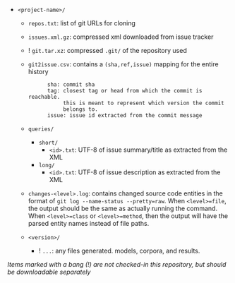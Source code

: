 - `<project-name>/`
    - `repos.txt`: list of git URLs for cloning
    - `issues.xml.gz`: compressed xml downloaded from issue tracker
    - ! `git.tar.xz`: compressed `.git/` of the repository used
    - `git2issue.csv`: contains a `(sha,ref,issue)` mapping for the entire history

                sha: commit sha
                tag: closest tag or head from which the commit is reachable.
                     this is meant to represent which version the commit
                     belongs to.
                issue: issue id extracted from the commit message

    - `queries/`
        - `short/`
            - `<id>.txt`: UTF-8 of issue summary/title as extracted from the XML
        - `long/`
            - `<id>.txt`: UTF-8 of issue description as extracted from the XML
    - `changes-<level>.log`: contains changed source code entities in the format
      of `git log --name-status --pretty=raw`. When `<level>=file`, the output
      should be the same as actually running the command. When `<level>=class`
      or `<level>=method`, then the output will have the parsed entity names
      instead of file paths.
    - `<version>/`
        - ! `...`: any files generated. models, corpora, and results.


*Items marked with a bang (!) are not checked-in this repository, but should be
downloadable separately*
